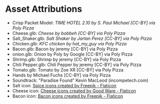 # Asset Attributions
- Crisp Packet Model: *TIME HOTEL 2.10 by S. Paul Michael [CC-BY] via Poly 
  Pizza*
- Cheese.glb: *Cheese by bobbeh [CC-BY] via Poly Pizza*
- Salt_Shaker.glb: *Salt Shaker by Jarlan Perez [CC-BY] via Poly Pizza*
- Chicken.glb: *KFC chicken by hat_my_guy via Poly Pizza*
- Bacon.glb: Bacon by jeremy [CC-BY] via Poly Pizza
- onion.glb: Onion by Poly by Google [CC-BY] via Poly Pizza
- Shrimp.glb: Shrimp by jeremy [CC-BY] via Poly Pizza
- Chili Pepper.glb: Chili Pepper by jeremy [CC-BY] via Poly Pizza
- Tomato.glb: Tomato by Zoe XR [CC-BY] via Poly Pizza
- Hands by Michael Fuchs [CC-BY] via Poly Pizza
- Soundtrack: "Paradise Found" Kevin MacLeod (incompetech.com)
- Salt icon: <a href="https://www.flaticon.com/free-icons/spice" title="spice icons">Spice icons created by Freepik - Flaticon</a>
- Cheese icon: <a href="https://www.flaticon.com/free-icons/cheese" title="cheese icons">Cheese icons created by Good Ware - Flaticon</a>
- Bacon icon: <a href="https://www.flaticon.com/free-icons/bacon" title="bacon icons">Bacon icons created by Freepik - Flaticon</a>